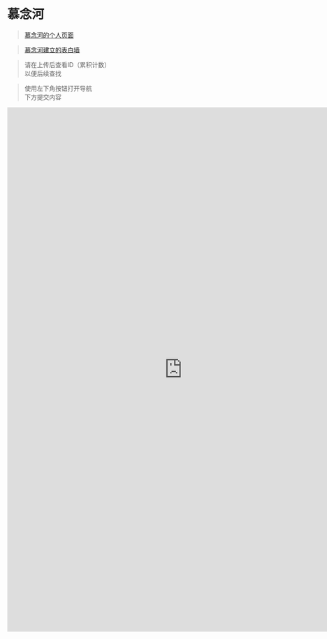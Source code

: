 # 慕念河

> [慕念河的个人页面](http://langjunjie.cn)

> [慕念河建立的表白墙](bbq.ljjie.cn/#)

> 请在上传后查看ID（累积计数）<br>
> 以便后续查找

> 使用左下角按钮打开导航<br>
> 下方提交内容

<iframe height="1200" width="800" src="https://wj.qq.com/s2/9334154/a401" frameborder="0" allowfullscreen></iframe>
